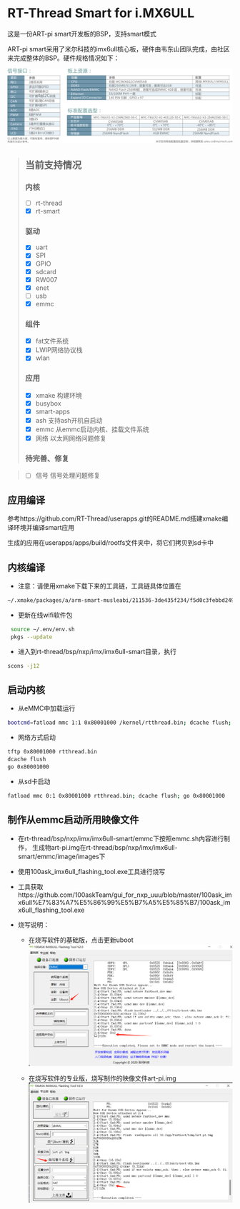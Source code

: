 # RT-Thread Smart for i.MX6ULL

这是一份ART-pi smart开发板的BSP，支持smart模式

ART-pi smart采用了米尔科技的imx6ull核心板，硬件由韦东山团队完成，由社区来完成整体的BSP。硬件规格情况如下：

![硬件资源](figures/hw_resources.png)

> ## 当前支持情况
> ### 内核
> * [ ]  rt-thread
> * [x]  rt-smart
> 
> ### 驱动
> * [x]  uart
> * [x]  SPI
> * [x]  GPIO
> * [x]  sdcard
> * [x]  RW007
> * [x]  enet
> * [ ]  usb
> * [x]  emmc
> 
> ### 组件
> * [x]  fat文件系统
> * [x]  LWIP网络协议栈
> * [x]  wlan
> 
> ### 应用
> * [x]  xmake 构建环境
> * [x]  busybox
> * [x]  smart-apps
> * [x]  ash  支持ash开机自启动
> * [x]  emmc 从emmc启动内核、挂载文件系统
> * [x]  网络 以太网网络问题修复
> 
> ### 待完善、修复

> * [ ]  信号 信号处理问题修复

 
## 应用编译

参考https://github.com/RT-Thread/userapps.git的README.md搭建xmake编译环境并编译smart应用

生成的应用在userapps/apps/build/rootfs文件夹中，将它们拷贝到sd卡中

## 内核编译

* 注意：请使用xmake下载下来的工具链，工具链具体位置在

```bash
~/.xmake/packages/a/arm-smart-musleabi/211536-3de435f234/f5d0c3febbd2497fa950eb569871a3c0
```

* 更新在线wifi软件包
```bash
 source ~/.env/env.sh 
 pkgs --update
 ```

* 进入到rt-thread/bsp/nxp/imx/imx6ull-smart目录，执行

```bash
scons -j12
```

## 启动内核

* 从eMMC中加载运行

```bash
bootcmd=fatload mmc 1:1 0x80001000 /kernel/rtthread.bin; dcache flush; go 0x80001000
```

* 网络方式启动

```bash
tftp 0x80001000 rtthread.bin
dcache flush
go 0x80001000
```

* 从sd卡启动

```bash
fatload mmc 0:1 0x80001000 rtthread.bin; dcache flush; go 0x80001000
```

## 制作从emmc启动所用映像文件

* 在rt-thread/bsp/nxp/imx/imx6ull-smart/emmc下按照emmc.sh内容进行制作，
  生成物art-pi.img在rt-thread/bsp/nxp/imx/imx6ull-smart/emmc/image/images下

* 使用100ask_imx6ull_flashing_tool.exe工具进行烧写

* 工具获取https://github.com/100askTeam/gui_for_nxp_uuu/blob/master/100ask_imx6ull%E7%83%A7%E5%86%99%E5%B7%A5%E5%85%B7/100ask_imx6ull_flashing_tool.exe
  
* 烧写说明：
  
  * 在烧写软件的基础版，点击更新uboot![alt text](image-1.png)
  
  * 在烧写软件的专业版，烧写制作的映像文件art-pi.img![alt text](image-2.png)
  